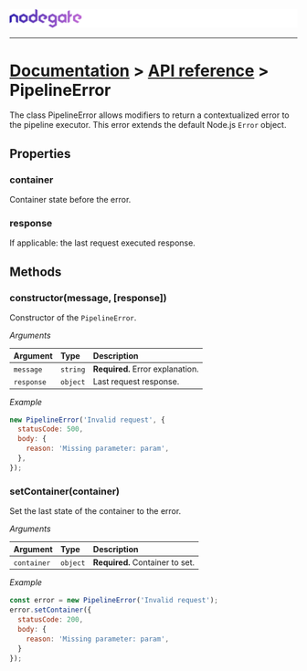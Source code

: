 ![nodegate](../images/logo-documentation.png)

---

# [Documentation](README.md) > [API reference](api-reference.md) > PipelineError

The class PipelineError allows modifiers to return a contextualized error to the pipeline executor.
This error extends the default Node.js `Error` object.

## Properties

### container

Container state before the error.

### response

If applicable: the last request executed response.

## Methods

### constructor(message, [response])

Constructor of the `PipelineError`.

_Arguments_

| Argument   | Type     | Description                      |
| :--------- | :------- | :------------------------------- |
| `message`  | `string` | **Required.** Error explanation. |
| `response` | `object` | Last request response.           |

_Example_

```js
new PipelineError('Invalid request', {
  statusCode: 500,
  body: {
    reason: 'Missing parameter: param',
  },
});
```

### setContainer(container)

Set the last state of the container to the error.

_Arguments_

| Argument    | Type     | Description                     |
| :---------- | :------- | :------------------------------ |
| `container` | `object` | **Required.** Container to set. |

_Example_

```js
const error = new PipelineError('Invalid request');
error.setContainer({
  statusCode: 200,
  body: {
    reason: 'Missing parameter: param',
  }
});
```

